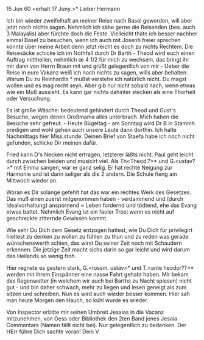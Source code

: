  15 Jun 60
 <erhalt 17 Juny.>*
Lieber Hermann

Ich bin wieder zweifelhaft an meiner Reise nach Basel geworden, will aber jetzt noch nichts sagen. Nehmlich ich sähe gerne die Reisenden (bes. auch 3 Malayalis) aber fürchte doch die Feste. Vielleicht thäte ich besser nachher einmal Basel zu besuchen, wenn ich auch mit Josenh freier sprechen könnte über meine Arbeit denn jetzt reicht es doch zu nichts Rechtem. 
Die Reisesäcke schicke ich im Nothfall durch Dr Barth - Theod wird euch einen Auftrag mittheilen, nehmlich œ 4 1/2 für mich zu wechseln, das bringt ihr mir dann von Herrn Braun mit und grüßt gelegentlich von mir - Ueber die Reise in eure Vakanz weiß ich noch nichts zu sagen, wills aber behalten. Warum Du zu Reinhardts <in Lahr>* mußst verstehe ich natürlich nicht. Du magst wollen und es mag recht seyn. Aber gib nur nicht sobald nach, wenn etwas wie ein Muß aussieht. Es kann gar nichts dahinter stecken als eine Thorheit oder Versuchung.

Es ist große Wäsche: bedeutend gehindert durch Theod und Gust's Besuche, wegen denen Großmama alles unterbrach. Mich haben die Besuche sehr gefreut. - Heute Bügeltag - am Sonntag wird Dr B in Stammh predigen und wohl gehen auch unsere Leute dann dorthin. Ich halte Nachmittags hier Miss.stunde. 
Deinen Brief von Staefa habe ich noch nicht gefunden, schicke Dir meinen dafür.

Fried kann D's Necken nicht ertragen, letzterer läßts nicht. Paul geht leicht durch zwischen beiden und musicirt viel. Als Th<Theod.?>* und G.<ustav?>* mit Emma sangen, war er ganz selig. Er hat rechte Neigung zur Harmonie und ist darin seliger als die 2 andern. Die Schule fieng am Mittwoch wieder an.

Woran es Dir solange gefehlt hat das war ein rechtes Werk des Gesetzes. Das muß einen zuerst mitgenommen haben - verdammend und (durch Idealvorhaltung) anspornend = Leben fordernd und tödtend, ehe das Evang etwas battet. Nehmlich Evang ist ein fauler Trost wenn es nicht auf geschreckte zitternde Gewissen kommt.

Wie sehr Du Dich dem Gesetz entzogen hattest, wie Du Dich für privilegirt hieltest zu denken zu wollen zu fühlen zu thun und zu reden was gerade wünschenswerth schien, das wirst Du seiner Zeit noch mit Schaudern erkennen. Die jetzige Zeit macht sichs darin so gar leicht und wird darum des Heilands so wenig froh.

Hier regnete es gestern stark, G.<rossm. ustav>* und T.<ante heodor??>* werden mit ihrem Einspänner eine nasse Fahrt gehabt haben. Mir bekam das Regenwetter (in welchem wir auch bei Barths zu Nacht spiesen) nicht gut - und bin daher schwach, mehr zu liegen und lesen geneigt als zum sitzen und schreiben. Nun es wird auch wieder besser kommen. Hier sah man heute Morgen den Hauch, so kühl wurde es wieder.

Von Inspector erbitte mir seinen Umbreit Jesaias in die Vacanz mitzunehmen, von Gess oder Bibliothek den 2ten Band jenes Jesaia Commentars (Namen <Drechsler> fällt nicht bei). Nur gelegentlich zu bedenken. Der HErr führe Dich sachte voran!
 Dein V

